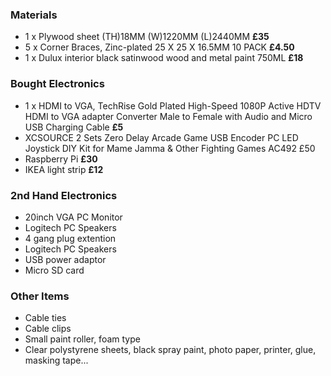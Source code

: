 <h3>Materials</h3>
<ul>
 <li>1 x Plywood sheet (TH)18MM (W)1220MM (L)2440MM <strong>£35</strong></li>
 <li>5 x Corner Braces, Zinc-plated 25 X 25 X 16.5MM 10 PACK <strong>£4.50</strong></li>
 <li>1 x Dulux interior black satinwood wood and metal paint 750ML <strong>£18</strong></li>
</ul>

<h3>Bought Electronics</h3>
<ul>
 <li>1 x HDMI to VGA, TechRise Gold Plated High-Speed 1080P Active HDTV HDMI to VGA adapter Converter Male to Female with Audio and Micro USB Charging Cable <strong>£5</strong></li>
<li>XCSOURCE 2 Sets Zero Delay Arcade Game USB Encoder PC LED Joystick DIY Kit for Mame Jamma & Other Fighting Games AC492 £50</li>
<li>Raspberry Pi <strong>£30</strong></li>
 <li>IKEA light strip <strong>£12</strong></li>
</ul>

<h3>2nd Hand Electronics</h3>
<ul>
 <li>20inch VGA PC Monitor</li>
 <li>Logitech PC Speakers</li>
 <li>4 gang plug extention</li>
 <li>Logitech PC Speakers</li>
 <li>USB power adaptor</li>
 <li>Micro SD card</li>
</ul>

<h3>Other Items</h3>
<ul>
 <li>Cable ties</li>
 <li>Cable clips</li>
 <li>Small paint roller, foam type</li>
 <li>Clear polystyrene sheets, black spray paint, photo paper, printer, glue, masking tape...</li>
</ul>
